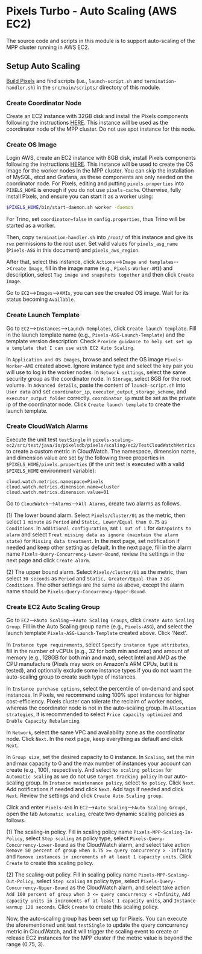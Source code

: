 # Pixels Turbo - Auto Scaling (AWS EC2)

The source code and scripts in this module is to support auto-scaling of the MPP cluster running in AWS EC2.

## Setup Auto Scaling

[Build Pixels](../../README.md#build-pixels) and find scripts (i.e., `launch-script.sh` and `termination-handler.sh`) 
in the `src/main/scripts/` directory of this module.

### Create Coordinator Node

Create an EC2 instance with 32GB disk and install the Pixels components following the instructions [HERE](../../docs/INSTALL.md).
This instance will be used as the coordinator node of the MPP cluster.
Do not use spot instance for this node.

### Create OS Image

Login AWS, create an EC2 instance with 8GB disk, install Pixels components following the instructions [HERE](../../docs/INSTALL.md).
This instance will be used to create the OS image for the worker nodes in the MPP cluster.
You can skip the installation of MySQL, etcd and Grafana, as these components are only needed on the coordinator node.
For Pixels, editing and putting `pixels.properties` into `PIXELS_HOME` is enough if you do not use `pixels-cache`.
Otherwise, fully install Pixels, and ensure you can start it as a worker using:
```bash
$PIXELS_HOME/bin/start-daemon.sh worker -daemon
```
For Trino, set `coordinator=false` in `config.properties`, thus Trino will be started as a worker.

Then, copy `termination-handler.sh` into `/root/` of this instance and give its `rwx` permissions to the root user.
Set valid values for `pixels_asg_name` (`Pixels-ASG` in this document) and `pixels_aws_region`.

After that, select this instance, click `Actions`-->`Image and templates`-->`Create Image`, fill in the image name (e.g., `Pixels-Worker-AMI`) and description, 
select `Tag image and snapshots together` and then click `Create Image`.

Go to `EC2`-->`Images`-->`AMIs`, you can see the created OS image. Wait for its status becoming `Available`.

### Create Launch Template

Go to `EC2`-->`Instances`-->`Launch Templates`, click `Create launch template`.
Fill in the launch template name (e.g., `Pixels-ASG-Launch-Template`) and the template version description.
Check `Provide guidance to help set set up a template that I can use with EC2 Auto Scaling`.

In `Application and OS Images`, browse and select the OS image `Pixels-Worker-AMI` created above.
Ignore instance type and select the key pair you will use to log in the worker nodes.
In `Network settings`, select the same security group as the coordinator node.
In `Storage`, select 8GB for the root volume.
In `Advanced details`, paste the content of `launch-script.sh` into `User data` and set `coordinator_ip`, 
`executor_output_storage_scheme`, and `executor_output_folder` correctly.
`coordinator_ip` must be set as the private ip of the coordinator node.
Click `Create launch template` to create the launch template.

### Create CloudWatch Alarms

Execute the unit test `testSingle` in `pixels-scaling-ec2/src/test/java/io/pixelsdb/pixels/scaling/ec2/TestCloudWatchMetrics`
to create a custom metric in CloudWatch. The namespace, dimension name, and dimension value are set by the following three
properties in `$PIXELS_HOME/pixels.properties` (if the unit test is executed with a valid `$PIXELS_HOME` environment variable):
```properties
cloud.watch.metrics.namespace=Pixels
cloud.watch.metrics.dimension.name=cluster
cloud.watch.metrics.dimension.value=01
```
Go to `CloudWatch`-->`Alarms`-->`All Alarms`, create two alarms as follows.

(1) The lower bound alarm. Select `Pixels/cluster/01` as the metric, then select `1 minute` as `Period` and 
`Static, Lower/Equal than 0.75` as `Conditions`. In `additional configuration`, set `1 out of 1` for `datapoints to alarm` and select
`Treat missing data as ignore (maintain the alarm state)` for `Missing data treatment`. In the next page, set notification if needed
and keep other setting as default. In the next page, fill in the alarm name `Pixels-Query-Concurrency-Lower-Bound`, review the settings
in the next page and click `Create alarm`.

(2) The upper bound alarm. Select `Pixels/cluster/01` as the metric, then select `30 seconds` as `Period` and
`Static, Greater/Equal than 3` as `Conditions`. The other settings are the same as above, except the alarm name should be
`Pixels-Query-Concurrency-Upper-Bound`.

### Create EC2 Auto Scaling Group

Go to `EC2`-->`Auto Scaling`-->`Auto Scaling Groups`, click `Create Auto Scaling Group`.
Fill in the Auto Scaling group name (e.g., `Pixels-ASG`), and select the launch template `Pixels-ASG-Launch-Template` created above. 
Click 'Next'.

In `Instance type requirements`, select `Specify instance type attributes`, fill in the number of vCPUs 
(e.g., 32 for both min and max) and amount of memory (e.g., 128GB for both min and max), select Intel and AMD as the CPU manufacture 
(Pixels may work on Amazon's ARM CPUs, but it is tested),
and optionally exclude some instance types if you do not want the auto-scaling group to create such type of instances.

In `Instance purchase options`, select the percentile of on-demand and spot instances. 
In Pixels, we recommend using 100% spot instances for higher cost-efficiency. 
Pixels cluster can tolerate the reclaim of worker nodes, whereas the coordinator node is not in the auto-scaling group.
In `Allocation strategies`, it is recommended to select `Price capacity optimized` and `Enable Capacity Rebalancing`.

In `Network`, select the same VPC and availability zone as the coordinator node. Click `Next`.
In the next page, keep everything as default and click `Next`.

In `Group size`, set the desired capacity to 0 instance.
In `Scaling`, set the min and max capacity to 0 and the max number of instances your account can create (e.g., 100), respectively.
And select `No scaling policies` for `Automatic scaling` as we do not use `target tracking policy` in our auto-scaling group.
In `Instance maintenance policy`, select `No policy`. Click `Next`. Add notifications if needed and click `Next`.
Add tags if needed and click `Next`. Review the settings and click `Create Auto Scaling group`.

Click and enter `Pixels-ASG` in `EC2`-->`Auto Scaling`-->`Auto Scaling Groups`, open the tab `Automatic scaling`, create two dynamic scaling policies
as follows.

(1) The scaling-in policy. Fill in scaling policy name `Pixels-MPP-Scaling-In-Policy`, select `Step scaling` as policy type, select `Pixels-Query-Concurrency-Lower-Bound` as the
CloudWatch alarm, and select take action `Remove 50 percent of group when 0.75 >= query concurrency > -Infinity` and `Remove instances in increments of at least 1 capacity units`.
Click `Create` to create this scaling policy.

(2) The scaling-out policy. Fill in scaling policy name `Pixels-MPP-Scaling-Out-Policy`, select `Step scaling` as policy type, select `Pixels-Query-Concurrency-Upper-Bound` as the
CloudWatch alarm, and select take action `Add 100 percent of group when 3 <= query concurrency < +Infinity`, `Add capacity units in increments of at least 1 capacity units`, 
and `Instance warmup 120 seconds`. Click `Create` to create this scaling policy.

Now, the auto-scaling group has been set up for Pixels. You can execute the aforementioned unit test `testSingle` to update the query concurrency metric
in CloudWatch, and it will trigger the scaling event to create or release EC2 instances for the MPP cluster if the metric value is beyond the range (0.75, 3).
